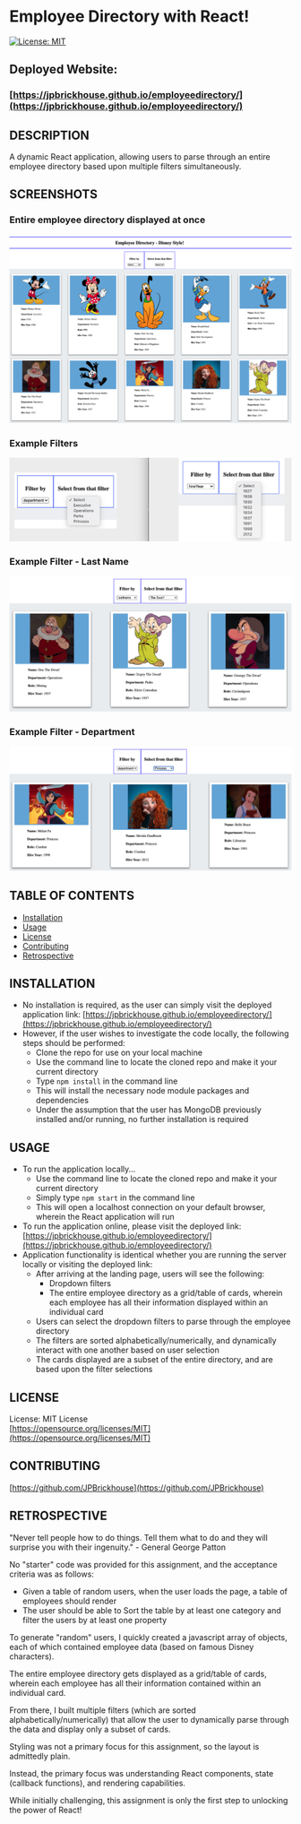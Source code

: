 # Employee Directory with React!

[![License: MIT](https://img.shields.io/badge/License-MIT-yellow.svg)](https://opensource.org/licenses/MIT)

## Deployed Website:
### [https://jpbrickhouse.github.io/employeedirectory/](https://jpbrickhouse.github.io/employeedirectory/)

## DESCRIPTION
A dynamic React application, allowing users to parse through an entire employee directory based upon multiple filters simultaneously.

## SCREENSHOTS
### Entire employee directory displayed at once
![Image of entire employee directory](./public/screenshots/1-entire-directory.png)

### Example Filters
![Image of example filters](./public/screenshots/2-example-filters.png)

### Example Filter - Last Name
![Image of filtering by last name](./public/screenshots/3-filter-lastname.png)

### Example Filter - Department
![Image of filtering by department](./public/screenshots/4-filter-department.png)

## TABLE OF CONTENTS
* [Installation](#installation)
* [Usage](#usage)
* [License](#license)
* [Contributing](#contributing)
* [Retrospective](#retrospective)

## INSTALLATION
- No installation is required, as the user can simply visit the deployed application link: [https://jpbrickhouse.github.io/employeedirectory/](https://jpbrickhouse.github.io/employeedirectory/)
- However, if the user wishes to investigate the code locally, the following steps should be performed:
    - Clone the repo for use on your local machine
    - Use the command line to locate the cloned repo and make it your current directory
    - Type `npm install` in the command line
    - This will install the necessary node module packages and dependencies
    - Under the assumption that the user has MongoDB previously installed and/or running, no further installation is required

## USAGE
- To run the application locally...
    - Use the command line to locate the cloned repo and make it your current directory
    - Simply type `npm start` in the command line
    - This will open a localhost connection on your default browser, wherein the React application will run
- To run the application online, please visit the deployed link: [https://jpbrickhouse.github.io/employeedirectory/](https://jpbrickhouse.github.io/employeedirectory/)
- Application functionality is identical whether you are running the server locally or visiting the deployed link:
    - After arriving at the landing page, users will see the following:
        - Dropdown filters
        - The entire employee directory as a grid/table of cards, wherein each employee has all their information displayed within an individual card
    - Users can select the dropdown filters to parse through the employee directory
    - The filters are sorted alphabetically/numerically, and dynamically interact with one another based on user selection
    - The cards displayed are a subset of the entire directory, and are based upon the filter selections

## LICENSE
License: MIT License<br>
[https://opensource.org/licenses/MIT](https://opensource.org/licenses/MIT)

## CONTRIBUTING
[https://github.com/JPBrickhouse](https://github.com/JPBrickhouse)

## RETROSPECTIVE
"Never tell people how to do things. Tell them what to do and they will surprise you with their ingenuity." - General George Patton

No "starter" code was provided for this assignment, and the acceptance criteria was as follows:
- Given a table of random users, when the user loads the page, a table of employees should render
- The user should be able to Sort the table by at least one category and filter the users by at least one property

To generate "random" users, I quickly created a javascript array of objects, each of which contained employee data (based on famous Disney characters).

The entire employee directory gets displayed as a grid/table of cards, wherein each employee has all their information contained within an individual card.

From there, I built multiple filters (which are sorted alphabetically/numerically) that allow the user to dynamically parse through the data and display only a subset of cards.

Styling was not a primary focus for this assignment, so the layout is admittedly plain.

Instead, the primary focus was understanding React components, state (callback functions), and rendering capabilities.

While initially challenging, this assignment is only the first step to unlocking the power of React!
